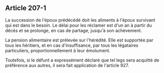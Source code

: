 Article 207-1
----
La succession de l'époux prédécédé doit les aliments à l'époux survivant qui est
dans le besoin. Le délai pour les réclamer est d'un an à partir du décès et se
prolonge, en cas de partage, jusqu'à son achèvement.

La pension alimentaire est prélevée sur l'hérédité. Elle est supportée par tous
les héritiers, et en cas d'insuffisance, par tous les légataires particuliers,
proportionnellement à leur émolument.

Toutefois, si le défunt a expressément déclaré que tel legs sera acquitté de
préférence aux autres, il sera fait application de l'article 927.
